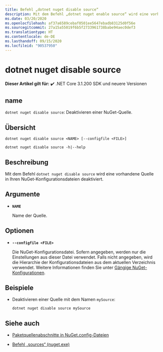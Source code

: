 ```yaml
---
title: Befehl „dotnet nuget disable source“
description: Mit dem Befehl „dotnet nuget enable source“ wird eine vorhandene Quelle in Ihren NuGet-Konfigurationsdateien deaktiviert.
ms.date: 03/20/2020
ms.openlocfilehash: af37a6589cebaf0501ee5647ebadb83125d0f56e
ms.sourcegitcommit: 27a15a55019f6b5f2733961738babe94aec0def3
ms.translationtype: HT
ms.contentlocale: de-DE
ms.lasthandoff: 09/15/2020
ms.locfileid: "90537950"
---
```

# <a name="dotnet-nuget-disable-source"></a>dotnet nuget disable source

**Dieser Artikel gilt für:** ✔️ .NET Core 3.1.200 SDK und neuere Versionen

## <a name="name"></a>name

`dotnet nuget disable source`: Deaktivieren einer NuGet-Quelle.

## <a name="synopsis"></a>Übersicht

```dotnetcli
dotnet nuget disable source <NAME> [--configfile <FILE>]

dotnet nuget disable source -h|--help
```

## <a name="description"></a>Beschreibung

Mit dem Befehl `dotnet nuget disable source` wird eine vorhandene Quelle in Ihren NuGet-Konfigurationsdateien deaktiviert.

## <a name="arguments"></a>Argumente

- **`NAME`**

  Name der Quelle.

## <a name="options"></a>Optionen

- **`--configfile <FILE>`**

  Die NuGet-Konfigurationsdatei. Sofern angegeben, werden nur die Einstellungen aus dieser Datei verwendet. Falls nicht angegeben, wird die Hierarchie der Konfigurationsdateien aus dem aktuellen Verzeichnis verwendet. Weitere Informationen finden Sie unter [Gängige NuGet-Konfigurationen](/nuget/consume-packages/configuring-nuget-behavior).

## <a name="examples"></a>Beispiele

- Deaktivieren einer Quelle mit dem Namen `mySource`:

  ```dotnetcli
  dotnet nuget disable source mySource
  ```

## <a name="see-also"></a>Siehe auch

- [Paketquellenabschnitte in NuGet.config-Dateien](/nuget/reference/nuget-config-file#package-source-sections)

- [Befehl „sources“ (nuget.exe)](/nuget/reference/cli-reference/cli-ref-sources)
